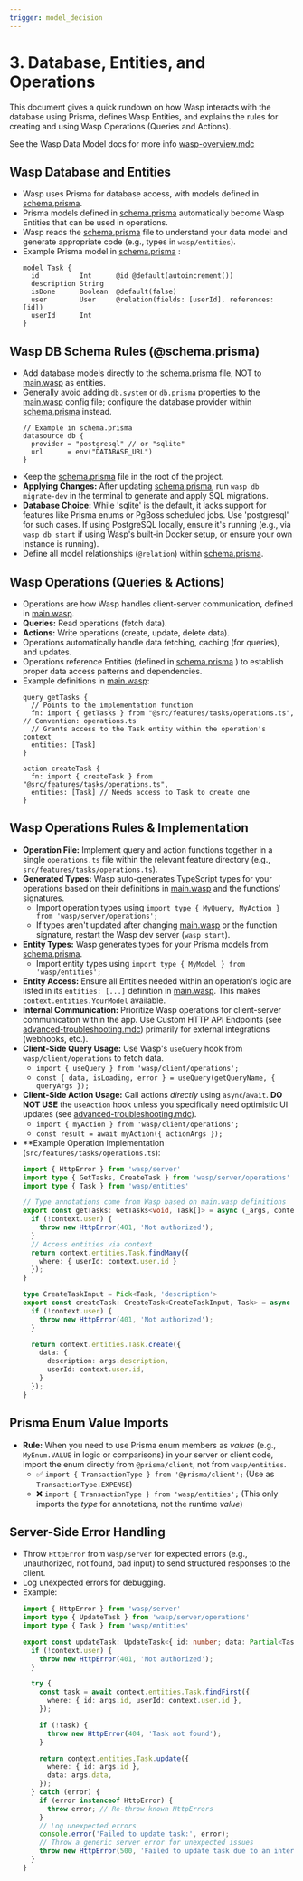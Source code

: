 ```yaml
---
trigger: model_decision
---
```


# 3. Database, Entities, and Operations

This document gives a quick rundown on how Wasp interacts with the database using Prisma, defines Wasp Entities, and explains the rules for creating and using Wasp Operations (Queries and Actions).

See the Wasp Data Model docs for more info [wasp-overview.mdc](mdc:template/app/.cursor/rules/wasp-overview.mdc)

## Wasp Database and Entities

- Wasp uses Prisma for database access, with models defined in [schema.prisma](mdc:schema.prisma).
- Prisma models defined in [schema.prisma](mdc:schema.prisma) automatically become Wasp Entities that can be used in operations.
- Wasp reads the [schema.prisma](mdc:schema.prisma) file to understand your data model and generate appropriate code (e.g., types in `wasp/entities`).
- Example Prisma model in [schema.prisma](mdc:schema.prisma) :
  ```prisma
  model Task {
    id          Int      @id @default(autoincrement())
    description String
    isDone      Boolean  @default(false)
    user        User     @relation(fields: [userId], references: [id])
    userId      Int
  }
  ```

## Wasp DB Schema Rules (@schema.prisma)

- Add database models directly to the [schema.prisma](mdc:schema.prisma) file, NOT to [main.wasp](mdc:main.wasp) as entities.
- Generally avoid adding `db.system` or `db.prisma` properties to the [main.wasp](mdc:main.wasp) config file; configure the database provider within [schema.prisma](mdc:schema.prisma) instead.
  ```prisma
  // Example in schema.prisma
  datasource db {
    provider = "postgresql" // or "sqlite"
    url      = env("DATABASE_URL")
  }
  ```
- Keep the [schema.prisma](mdc:schema.prisma) file in the root of the project.
- **Applying Changes:** After updating [schema.prisma](mdc:schema.prisma), run `wasp db migrate-dev` in the terminal to generate and apply SQL migrations.
- **Database Choice:** While 'sqlite' is the default, it lacks support for features like Prisma enums or PgBoss scheduled jobs. Use 'postgresql' for such cases. If using PostgreSQL locally, ensure it's running (e.g., via `wasp db start` if using Wasp's built-in Docker setup, or ensure your own instance is running).
- Define all model relationships (`@relation`) within [schema.prisma](mdc:schema.prisma).

## Wasp Operations (Queries & Actions)

- Operations are how Wasp handles client-server communication, defined in [main.wasp](mdc:main.wasp).
- **Queries:** Read operations (fetch data).
- **Actions:** Write operations (create, update, delete data).
- Operations automatically handle data fetching, caching (for queries), and updates.
- Operations reference Entities (defined in [schema.prisma](mdc:schema.prisma) ) to establish proper data access patterns and dependencies.
- Example definitions in [main.wasp](mdc:main.wasp):
  ```wasp
  query getTasks {
    // Points to the implementation function
    fn: import { getTasks } from "@src/features/tasks/operations.ts", // Convention: operations.ts
    // Grants access to the Task entity within the operation's context
    entities: [Task]
  }

  action createTask {
    fn: import { createTask } from "@src/features/tasks/operations.ts",
    entities: [Task] // Needs access to Task to create one
  }
  ```

## Wasp Operations Rules & Implementation

- **Operation File:** Implement query and action functions together in a single `operations.ts` file within the relevant feature directory (e.g., `src/features/tasks/operations.ts`).
- **Generated Types:** Wasp auto-generates TypeScript types for your operations based on their definitions in [main.wasp](mdc:main.wasp) and the functions' signatures.
  - Import operation types using `import type { MyQuery, MyAction } from 'wasp/server/operations';`
  - If types aren't updated after changing [main.wasp](mdc:main.wasp) or the function signature, restart the Wasp dev server (`wasp start`).
- **Entity Types:** Wasp generates types for your Prisma models from [schema.prisma](mdc:schema.prisma).
  - Import entity types using `import type { MyModel } from 'wasp/entities';`
- **Entity Access:** Ensure all Entities needed within an operation's logic are listed in its `entities: [...]` definition in [main.wasp](mdc:main.wasp). This makes `context.entities.YourModel` available.
- **Internal Communication:** Prioritize Wasp operations for client-server communication within the app. Use Custom HTTP API Endpoints (see [advanced-troubleshooting.mdc](mdc:template/app/.cursor/rules/advanced-troubleshooting.mdc)) primarily for external integrations (webhooks, etc.).
- **Client-Side Query Usage:** Use Wasp's `useQuery` hook from `wasp/client/operations` to fetch data.
  - `import { useQuery } from 'wasp/client/operations';`
  - `const { data, isLoading, error } = useQuery(getQueryName, { queryArgs });`
- **Client-Side Action Usage:** Call actions *directly* using `async`/`await`. **DO NOT USE** the `useAction` hook unless you specifically need optimistic UI updates (see [advanced-troubleshooting.mdc](mdc:template/app/.cursor/rules/advanced-troubleshooting.mdc)).
  - `import { myAction } from 'wasp/client/operations';`
  - `const result = await myAction({ actionArgs });`
- **Example Operation Implementation (`src/features/tasks/operations.ts`):
  ```typescript
  import { HttpError } from 'wasp/server'
  import type { GetTasks, CreateTask } from 'wasp/server/operations'
  import type { Task } from 'wasp/entities'

  // Type annotations come from Wasp based on main.wasp definitions
  export const getTasks: GetTasks<void, Task[]> = async (_args, context) => {
    if (!context.user) {
      throw new HttpError(401, 'Not authorized');
    }
    // Access entities via context
    return context.entities.Task.findMany({
      where: { userId: context.user.id }
    });
  }

  type CreateTaskInput = Pick<Task, 'description'>
  export const createTask: CreateTask<CreateTaskInput, Task> = async (args, context) => {
    if (!context.user) {
      throw new HttpError(401, 'Not authorized');
    }

    return context.entities.Task.create({
      data: {
        description: args.description,
        userId: context.user.id,
      }
    });
  }
  ```

## Prisma Enum Value Imports

- **Rule:** When you need to use Prisma enum members as *values* (e.g., `MyEnum.VALUE` in logic or comparisons) in your server or client code, import the enum directly from `@prisma/client`, not from `wasp/entities`.
  - ✅ `import { TransactionType } from '@prisma/client';` (Use as `TransactionType.EXPENSE`)
  - ❌ `import { TransactionType } from 'wasp/entities';` (This only imports the *type* for annotations, not the runtime *value*)

## Server-Side Error Handling

- Throw `HttpError` from `wasp/server` for expected errors (e.g., unauthorized, not found, bad input) to send structured responses to the client.
- Log unexpected errors for debugging.
- Example:
  ```typescript
  import { HttpError } from 'wasp/server'
  import type { UpdateTask } from 'wasp/server/operations'
  import type { Task } from 'wasp/entities'

  export const updateTask: UpdateTask<{ id: number; data: Partial<Task> }, Task> = async (args, context) => {
    if (!context.user) {
      throw new HttpError(401, 'Not authorized');
    }

    try {
      const task = await context.entities.Task.findFirst({
        where: { id: args.id, userId: context.user.id },
      });

      if (!task) {
        throw new HttpError(404, 'Task not found');
      }

      return context.entities.Task.update({
        where: { id: args.id },
        data: args.data,
      });
    } catch (error) {
      if (error instanceof HttpError) {
        throw error; // Re-throw known HttpErrors
      }
      // Log unexpected errors
      console.error('Failed to update task:', error);
      // Throw a generic server error for unexpected issues
      throw new HttpError(500, 'Failed to update task due to an internal error.');
    }
  }
  ```